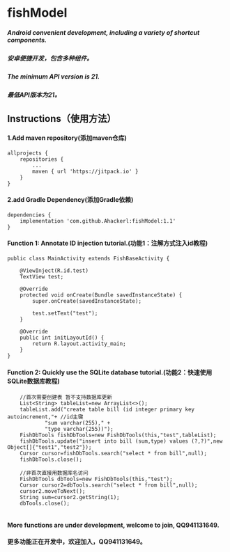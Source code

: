 # fishModel
##### Android convenient development, including a variety of shortcut components.
##### 安卓便捷开发，包含多种组件。
##### The minimum API version is 21.
##### 最低API版本为21。

## Instructions（使用方法）

#### 1.Add maven repository(添加maven仓库)
```
allprojects {
    repositories {
        ...
        maven { url 'https://jitpack.io' }
    }
}
```
#### 2.add Gradle Dependency(添加Gradle依赖)
```
dependencies {
    implementation 'com.github.Ahackerl:fishModel:1.1'
}
```

#### Function 1: Annotate ID injection tutorial.(功能1：注解方式注入id教程)
```
public class MainActivity extends FishBaseActivity {

    @ViewInject(R.id.test)
    TextView test;

    @Override
    protected void onCreate(Bundle savedInstanceState) {
        super.onCreate(savedInstanceState);

        test.setText("test");
    }

    @Override
    public int initLayoutId() {
        return R.layout.activity_main;
    }
}
```
#### Function 2: Quickly use the SQLite database tutorial.(功能2：快速使用SQLite数据库教程)
```
    //首次需要创建表 暂不支持数据库更新
    List<String> tableList=new ArrayList<>();
    tableList.add("create table bill (id integer primary key autoincrement,"+ //id主键
            "sum varchar(255)," +
            "type varchar(255))");
    FishDbTools fishDbTools=new FishDbTools(this,"test",tableList);
    fishDbTools.update("insert into bill (sum,type) values (?,?)",new Object[]{"test1","test2"});
    Cursor cursor=fishDbTools.search("select * from bill",null);
    fishDbTools.close();

    //非首次直接用数据库名访问
    FishDbTools dbTools=new FishDbTools(this,"test");
    Cursor cursor2=dbTools.search("select * from bill",null);
    cursor2.moveToNext();
    String sum=cursor2.getString(1);
    dbTools.close();
    
```
#### More functions are under development, welcome to join, QQ941131649.
#### 更多功能正在开发中，欢迎加入，QQ941131649。